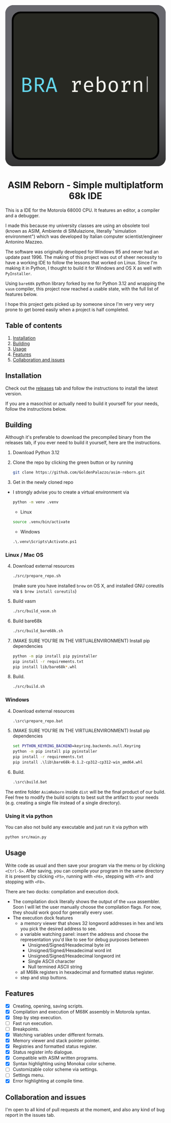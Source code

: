 <p align="center">
    <img width="512" src="https://raw.githubusercontent.com/GoldenPalazzo/asim-reborn/main/logo.png"></img>
</p>

<h1 align="center">
    ASIM Reborn - Simple multiplatform 68k IDE
</h1>

This is a IDE for the Motorola 68000 CPU. It features an editor, a compiler
and a debugger.

I made this because my university classes are using an obsolete tool (known
as ASIM, Ambiente di SIMulazione, literally "simulation environment") which was
developed by Italian computer scientist/engineer Antonino Mazzeo.

The software was originally developed for Windows 95 and never had an update
past 1996. The making of this project was out of sheer necessity to have a
working IDE to follow the lessons that worked on Linux.
Since I'm making it in Python, I thought to build it for Windows and OS X as
well with `PyInstaller`.

Using `bare68k` python library forked by me for Python 3.12 and wrapping the
`vasm` compiler, this project now reached a usable state, with the full list
of features below.

I hope this project gets picked up by someone since I'm very very very prone to
get bored easily when a project is half completed.

## Table of contents

1. [Installation](#install)
2. [Building](#build)
3. [Usage](#usage)
4. [Features](#features)
5. [Collaboration and issues](#collab)

<a id="install"></a>
## Installation

Check out the [releases](https://github.com/GoldenPalazzo/asim-reborn/releases)
tab and follow the instructions to install the latest version.

If you are a masochist or actually need to build it yourself for your needs,
follow the instructions below.

<a id="build"></a>
## Building

Although it's preferable to download the precompiled binary from the releases
tab, if you ever need to build it yourself, here are the instructions.

1. Download Python 3.12
2. Clone the repo by clicking the green button or by running

   ```bash
   git clone https://github.com/GoldenPalazzo/asim-reborn.git
   ```

3. Get in the newly cloned repo

  - I strongly advise you to create a virtual environment via

    ```bash
    python -m venv .venv
    ```

    - Linux

    ```bash
    source .venv/bin/activate
    ```

    - Windows

    ```bat
    .\.venv\Scripts\Activate.ps1
    ```

### Linux / Mac OS

4. Download external resources

    ```bash
    ./src/prepare_repo.sh
    ```

    (make sure you have installed `brew` on OS X, and installed GNU coreutils
    via `$ brew install coreutils`)
5. Build vasm

    ```bash
    ./src/build_vasm.sh
    ```

6. Build bare68k

    ```bash
    ./src/build_bare68k.sh
    ```

7. (MAKE SURE YOU'RE IN THE VIRTUALENVIRONMENT) Install pip dependencies

    ```bash
    python -m pip install pip pyinstaller
    pip install -r requirements.txt
    pip install lib/bare68k*.whl
    ```

8. Build.

    ```bash
    ./src/build.sh
    ```

### Windows

4. Download external resources

    ```bat
    .\src\prepare_repo.bat
    ```

5. (MAKE SURE YOU'RE IN THE VIRTUALENVIRONMENT) Install pip dependencies

    ```bat
    set PYTHON_KEYRING_BACKEND=keyring.backends.null.Keyring
    python -m pip install pip pyinstaller
    pip install -r requirements.txt
    pip install .\lib\bare68k-0.1.2-cp312-cp312-win_amd64.whl
    ```

6. Build.

    ```bat
    .\src\build.bat
    ```

The entire folder `AsimReborn` inside `dist` will be the final product of our
build. Feel free to modify the build scripts to best suit the artifact to your
needs (e.g. creating a single file instead of a single directory).

### Using it via python

You can also not build any executable and just run it via python with

```bash
python src/main.py
```

<a id="usage"></a>
## Usage

Write code as usual and then save your program via the menu or by clicking
`<Ctrl-S>`. After saving, you can compile your program in the same directory
it is present by clicking `<F5>`, running with `<F6>`, stepping with `<F7>`
and stopping with `<F8>`.

There are two docks: compilation and execution dock.

- The compilation dock literally shows the output of the `vasm` assembler. Soon
I will let the user manually choose the compilation flags. For now, they should
work good for generally every user.
- The execution dock features
  - a memory viewer that shows 32 longword addresses in hex and lets you pick the
  desired address to see.
  - a variable watching panel: insert the address and choose the representation
  you'd like to see for debug purposes between
    - Unsigned/Signed/Hexadecimal byte int
    - Unsigned/Signed/Hexadecimal word int
    - Unsigned/Signed/Hexadecimal longword int
    - Single ASCII character
    - Null termined ASCII string
  - all M68k registers in hexadecimal and formatted status register.
  - step and stop buttons.

<a id="features"></a>
## Features

- [x] Creating, opening, saving scripts.
- [x] Compilation and execution of M68K assembly in Motorola syntax.
- [x] Step by step execution.
- [ ] Fast run execution.
- [ ] Breakpoints.
- [x] Watching variables under different formats.
- [x] Memory viewer and stack pointer pointer.
- [x] Registries and formatted status register.
- [x] Status register info dialogue.
- [x] Compatible with ASIM written programs.
- [x] Syntax highlighting using Monokai color scheme.
- [ ] Customizable color scheme via settings.
- [ ] Settings menu.
- [x] Error highlighting at compile time.

<a id="collab"></a>
## Collaboration and issues

I'm open to all kind of pull requests at the moment, and also any kind of
bug report in the issues tab.

